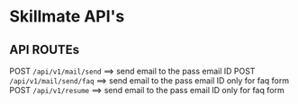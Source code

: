 # Skillmate API's


## API ROUTEs

POST ```/api/v1/mail/send``` ==> send email to the pass email ID
POST ```/api/v1/mail/send/faq``` ==> send email to the pass email ID only for faq form
POST ```/api/v1/resume``` ==> send email to the pass email ID only for faq form

